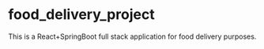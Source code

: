 # food_delivery_project
This is a React+SpringBoot full stack application for food delivery purposes.
